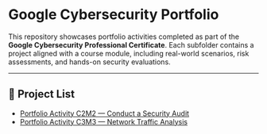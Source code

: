 # Google Cybersecurity Portfolio

This repository showcases portfolio activities completed as part of the **Google Cybersecurity Professional Certificate**. Each subfolder contains a project aligned with a course module, including real-world scenarios, risk assessments, and hands-on security evaluations.

---

## 📂 Project List

- [Portfolio Activity C2M2 — Conduct a Security Audit](./Portfolio%20Activity%20C2M2)
- [Portfolio Activity C3M3 — Network Traffic Analysis](./Portfolio%20Activity%20C3M3)
